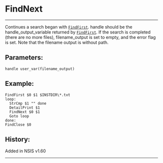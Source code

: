 # FindNext

---

Continues a search began with [`FindFirst`][1]. handle should be the handle\_output\_variable returned by [`FindFirst`][1]. If the search is completed (there are no more files), filename\_output is set to empty, and the error flag is set. Note that the filename output is without path.

## Parameters:

    handle user_var(filename_output)

## Example:

	FindFirst $0 $1 $INSTDIR\*.txt
	loop:
	  StrCmp $1 "" done
	  DetailPrint $1
	  FindNext $0 $1
	  Goto loop
	done:
	FindClose $0

## History:

Added in NSIS v1.60

---

[1]: FindFirst.md